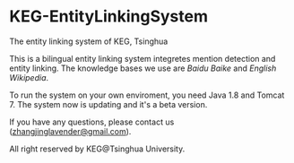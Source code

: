 ﻿# KEG-EntityLinkingSystem
The entity linking system of KEG, Tsinghua

This is a bilingual entity linking system integretes mention detection and entity linking. The knowledge bases we use are _Baidu Baike_ and _English Wikipedia_.

To run the system on your own enviroment, you need Java 1.8 and Tomcat 7. The system now is updating and it's a beta version.

If you have any questions, please contact us (zhangjinglavender@gmail.com).

All right reserved by KEG@Tsinghua University.
